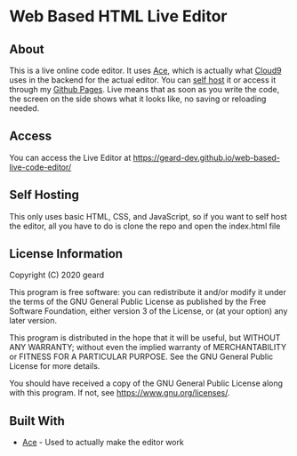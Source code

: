 # Web Based HTML Live Editor

## About

This is a live online code editor. It uses [Ace](ace.c9.io), which is actually what [Cloud9](https://aws.amazon.com/cloud9/) uses in the backend for the actual editor. You can [self host](https://github.com/geard-dev/web-based-live-code-editor#self-hosting) it or access it through my [Github Pages](https://geard-dev.github.io/web-based-live-code-editor/). Live means that as soon as you write the code, the screen on the side shows what it looks like, no saving or reloading needed.

## Access

You can access the Live Editor at https://geard-dev.github.io/web-based-live-code-editor/

## Self Hosting

This only uses basic HTML, CSS, and JavaScript, so if you want to self host the editor, all you have to do is clone the repo and open the index.html file

## License Information

Copyright (C) 2020 geard

This program is free software: you can redistribute it and/or modify
it under the terms of the GNU General Public License as published by
the Free Software Foundation, either version 3 of the License, or
(at your option) any later version.

This program is distributed in the hope that it will be useful,
but WITHOUT ANY WARRANTY; without even the implied warranty of
MERCHANTABILITY or FITNESS FOR A PARTICULAR PURPOSE.  See the
GNU General Public License for more details.

You should have received a copy of the GNU General Public License
along with this program.  If not, see <https://www.gnu.org/licenses/>.

## Built With

* [Ace](https://ace.c9.io/) - Used to actually make the editor work
